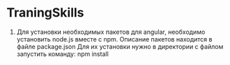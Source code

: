# TraningSkills

1. Для установки необходимых пакетов для angular, необходимо установить node.js вместе с npm.
Описание пакетов находится в файле package.json
Для их установки нужно в директории с файлом запустить команду: npm install